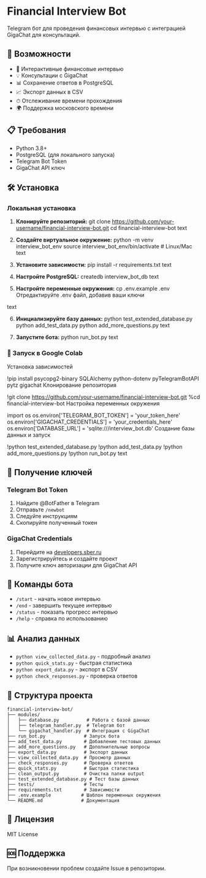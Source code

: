 # Financial Interview Bot

Telegram бот для проведения финансовых интервью с интеграцией GigaChat для консультаций.

## 🚀 Возможности

- 🎤 Интерактивные финансовые интервью
- 💡 Консультации с GigaChat
- 📊 Сохранение ответов в PostgreSQL
- 📈 Экспорт данных в CSV
- ⏱ Отслеживание времени прохождения
- 🌍 Поддержка московского времени

## 📋 Требования

- Python 3.8+
- PostgreSQL (для локального запуска)
- Telegram Bot Token
- GigaChat API ключ

## 🛠 Установка

### Локальная установка

1. **Клонируйте репозиторий:**
git clone https://github.com/your-username/financial-interview-bot.git
cd financial-interview-bot
text

2. **Создайте виртуальное окружение:**
python -m venv interview_bot_env
source interview_bot_env/bin/activate # Linux/Mac
text

3. **Установите зависимости:**
pip install -r requirements.txt
text

4. **Настройте PostgreSQL:**
createdb interview_bot_db
text

5. **Настройте переменные окружения:**
cp .env.example .env
Отредактируйте .env файл, добавив ваши ключи

text

6. **Инициализируйте базу данных:**
python test_extended_database.py
python add_test_data.py
python add_more_questions.py
text

7. **Запустите бота:**
python run_bot.py
text

### 🔧 Запуск в Google Colab

Установка зависимостей

!pip install psycopg2-binary SQLAlchemy python-dotenv pyTelegramBotAPI pytz gigachat
Клонирование репозитория

!git clone https://github.com/your-username/financial-interview-bot.git
%cd financial-interview-bot
Настройка переменных окружения

import os
os.environ['TELEGRAM_BOT_TOKEN'] = 'your_token_here'
os.environ['GIGACHAT_CREDENTIALS'] = 'your_credentials_here'
os.environ['DATABASE_URL'] = 'sqlite:///interview_bot.db'
Создание базы данных и запуск

!python test_extended_database.py
!python add_test_data.py
!python add_more_questions.py
!python run_bot.py
text

## 🔑 Получение ключей

### Telegram Bot Token
1. Найдите @BotFather в Telegram
2. Отправьте `/newbot`
3. Следуйте инструкциям
4. Скопируйте полученный токен

### GigaChat Credentials
1. Перейдите на [developers.sber.ru](https://developers.sber.ru/)
2. Зарегистрируйтесь и создайте проект
3. Получите ключ авторизации для GigaChat API

## 📱 Команды бота

- `/start` - начать новое интервью
- `/end` - завершить текущее интервью
- `/status` - показать прогресс интервью
- `/help` - справка по использованию

## 📊 Анализ данных

- `python view_collected_data.py` - подробный анализ
- `python quick_stats.py` - быстрая статистика
- `python export_data.py` - экспорт в CSV
- `python check_responses.py` - проверка ответов

## 📁 Структура проекта

```
financial-interview-bot/
├── modules/
│   ├── database.py          # Работа с базой данных
│   ├── telegram_handler.py  # Telegram бот
│   └── gigachat_handler.py  # Интеграция с GigaChat
├── run_bot.py              # Запуск бота
├── add_test_data.py        # Добавление тестовых данных
├── add_more_questions.py   # Дополнительные вопросы
├── export_data.py          # Экспорт данных
├── view_collected_data.py  # Просмотр данных
├── check_responses.py      # Проверка ответов
├── quick_stats.py          # Быстрая статистика
├── clean_output.py         # Очистка папки output
├── test_extended_database.py # Тест базы данных
├── tests/                  # Тесты
├── requirements.txt        # Зависимости
├── .env.example           # Шаблон переменных окружения
└── README.md              # Документация
```

## 📄 Лицензия

MIT License

## 🆘 Поддержка

При возникновении проблем создайте Issue в репозитории.

